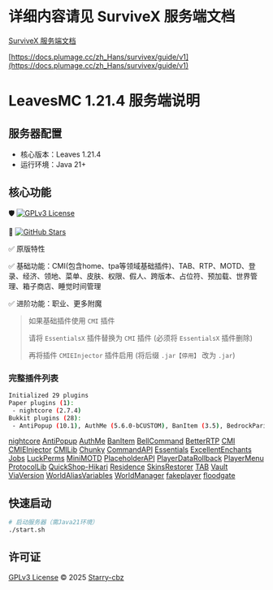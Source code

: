 # 详细内容请见 SurviveX 服务端文档​

[SurviveX 服务端文档](https://docs.plumage.cc/zh_Hans/survivex/guide/v1)

[https://docs.plumage.cc/zh_Hans/survivex/guide/v1](https://docs.plumage.cc/zh_Hans/survivex/guide/v1)

# LeavesMC 1.21.4 服务端说明

## 服务器配置
- 核心版本：Leaves 1.21.4
- 运行环境：Java 21+

## 核心功能
🛡️ [![GPLv3 License](https://img.shields.io/badge/License-GPLv3-blue.svg)](LICENSE)

🚀 [![GitHub Stars](https://img.shields.io/github/stars/Starry-cbz/SurviveX)](https://github.com/Starry-cbz/SurviveX/stargazers)

✅ 原版特性

✅ 基础功能：CMI(包含home、tpa等领域基础插件)、TAB、RTP、MOTD、登录、经济、领地、菜单、皮肤、权限、假人、跨版本、占位符、预加载、世界管理、箱子商店、睡觉时间管理

✅ 进阶功能：职业、更多附魔

> 如果基础插件使用 `CMI` 插件
> 
> 请将 `EssentialsX` 插件替换为 `CMI` 插件 (必须将 `EssentialsX` 插件删除)
> 
> 再将插件 `CMIEInjector` 插件启用 (将后缀 `.jar【停用】` 改为 `.jar`)

### 完整插件列表

```bash
Initialized 29 plugins
Paper plugins (1):
 - nightcore (2.7.4)
Bukkit plugins (28):
 - AntiPopup (10.1), AuthMe (5.6.0-bCUSTOM), BanItem (3.5), BedrockParity (2.0.2), BellCommand (1.2.3), BetterRTP (3.6.13), CMILib (1.5.3.5), Chunky (1.4.28), CommandAPI (9.7.0), Essentials (2.21.0), ExcellentEnchants (4.3.3), Jobs (5.2.4.6), LuckPerms (5.4.145), MiniMOTD (2.1.4), PlaceholderAPI (2.11.6), PlayerDataRollback (2.1.5-GA), PlayerMenu (1.2.9), ProtocolLib (5.3.0), QuickShop-Hikari (6.2.0.8), Residence (5.1.6.5), SkinsRestorer (15.6.2), TAB (5.0.3), Vault (1.7.3-b131), ViaVersion (5.2.1), WorldAliasVariables (1.0.0), WorldManager (1.4.1), fakeplayer (0.3.13), floodgate (2.2.3-SNAPSHOT (b109-49bd564))
```

[nightcore](https://modrinth.com/plugin/nightcore/)
[AntiPopup](https://modrinth.com/plugin/antipopup)
[AuthMe](https://github.com/AuthMe/AuthMeReloaded/)
[BanItem](https://www.spigotmc.org/resources/banitem-1-7.67701/)
[BellCommand](https://modrinth.com/plugin/bellcommand)
[BetterRTP](https://www.spigotmc.org/resources/betterrtp-random-wild-teleport.36081/)
[CMI](https://www.spigotmc.org/resources/cmi-298-commands-insane-kits-portals-essentials-economy-mysql-sqlite-much-more.3742/)
[CMIEInjector](https://zrips.net/cmii/)
[CMILib](https://www.spigotmc.org/resources/cmilib.87610/)
[Chunky](https://modrinth.com/plugin/chunky)
[CommandAPI](https://www.spigotmc.org/resources/api-commandapi-1-16-5-1-21-5.62353/)
[Essentials](https://github.com/EssentialsX/Essentials/)
[ExcellentEnchants](https://modrinth.com/plugin/excellentenchants)
[Jobs](https://www.spigotmc.org/resources/jobs-reborn.4216/)
[LuckPerms](https://modrinth.com/plugin/luckperms)
[MiniMOTD](https://modrinth.com/plugin/minimotd)
[PlaceholderAPI](https://www.spigotmc.org/resources/placeholderapi.6245/)
[PlayerDataRollback](https://modrinth.com/plugin/playerdatarollback)
[PlayerMenu](https://github.com/handy-git/PlayerMenu/)
[ProtocolLib](https://www.spigotmc.org/resources/protocollib.1997/)
[QuickShop-Hikari](https://modrinth.com/plugin/quickshop-hikari)
[Residence](https://zrips.net/Residence/)
[SkinsRestorer](https://modrinth.com/plugin/skinsrestorer)
[TAB](https://github.com/NEZNAMY/TAB)
[Vault](https://www.spigotmc.org/resources/vault.34315/)
[ViaVersion](https://modrinth.com/plugin/viaversion)
[WorldAliasVariables](https://github.com/RunicWonders/wav)
[WorldManager](https://modrinth.com/plugin/easy-worldmanager)
[fakeplayer](https://modrinth.com/plugin/fakeplayer)
[floodgate](https://geysermc.org/download/?project=floodgate)



## 快速启动
```bash
# 启动服务器（需Java21环境）
./start.sh
```

## 许可证
[GPLv3 License](LICENSE) © 2025 [Starry-cbz](https://github.com/Starry-cbz/SurviveX)